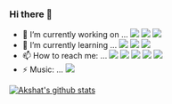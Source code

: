 ### Hi there 👋

<!--
**WahAkshat/WahAkshat** is a ✨ _special_ ✨ repository because its `README.md` (this file) appears on your GitHub profile.         <img src="https://img.shields.io/badge/spotify-%231ED760.svg?&style=for-the-badge&logo=spotify&logoColor=white" 
https://github.com/alexandresanlim/Badges4-README.md-Profile
/>  

Here are some ideas to get you started:

- 👯 I’m looking to collaborate on ... 
- 🤔 I’m looking for help with ...
- 💬 Ask me about ...
- 😄 Pronouns: ...
-->



- 🔭 I’m currently working on ... <img src="https://img.shields.io/badge/Android-3DDC84?logo=android&logoColor=white&style=for-the-badge" />  <img src="https://img.shields.io/badge/java-%23ED8B00.svg?&style=for-the-badge&logo=java&logoColor=white" />  <img src="https://img.shields.io/badge/mysql-%2300f.svg?&style=for-the-badge&logo=mysql&logoColor=white" />
- 🌱 I’m currently learning ... <img src="https://img.shields.io/badge/html-%23239120.svg?&style=flat-square&logo=html5&logoColor=white" />  <img src="https://img.shields.io/badge/css-%23239120.svg?&style=flat-square&logo=css3&logoColor=white" />  <img src="https://img.shields.io/badge/node.js%20-%2343853D.svg?&style=for-the-badge&logo=node.js&logoColor=white" />
- 📫 How to reach me: ... <img src="https://img.shields.io/badge/WHATSAPP-25D366?&style=for-the-badge&logo=whatsapp&logoColor=white" /> <img src="https://img.shields.io/badge/gmail-D14836?&style=for-the-badge&logo=gmail&logoColor=white" /> <img src="https://img.shields.io/badge/facebook-%231877F2.svg?&style=for-the-badge&logo=facebook&logoColor=white" /> <img src="https://img.shields.io/badge/instagram-%23E4405F.svg?&style=for-the-badge&logo=instagram&logoColor=white" /> <img src="https://img.shields.io/badge/linkedin-%230077B5.svg?&style=for-the-badge&logo=linkedin&logoColor=white" />
- ⚡ Music: ... <img src="https://img.shields.io/badge/spotify-%231ED760.svg?&style=for-the-badge&logo=spotify&logoColor=white">


[![Akshat's github stats](https://github-readme-stats.vercel.app/api?username=WahAkshat)](https://github.com/anuraghazra/github-readme-stats)


